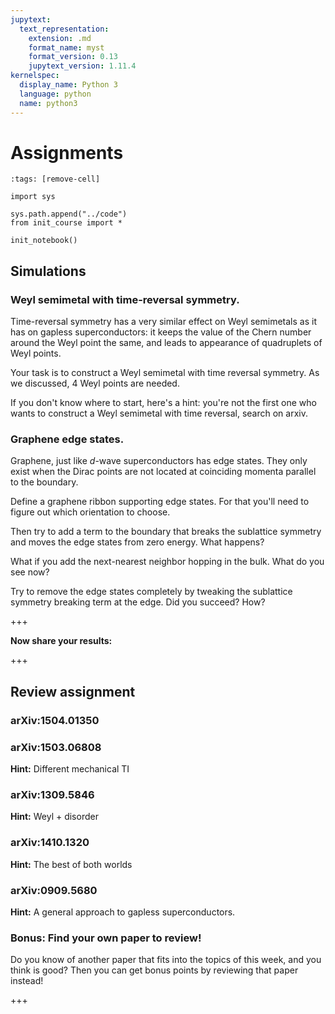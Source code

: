 ```yaml
---
jupytext:
  text_representation:
    extension: .md
    format_name: myst
    format_version: 0.13
    jupytext_version: 1.11.4
kernelspec:
  display_name: Python 3
  language: python
  name: python3
---
```


# Assignments

```{code-cell} ipython3
:tags: [remove-cell]

import sys

sys.path.append("../code")
from init_course import *

init_notebook()
```

## Simulations

### Weyl semimetal with time-reversal symmetry.

Time-reversal symmetry has a very similar effect on Weyl semimetals as it has on gapless superconductors: it keeps the value of the Chern number around the Weyl point the same, and leads to appearance of quadruplets of Weyl points.

Your task is to construct a Weyl semimetal with time reversal symmetry. As we discussed, 4 Weyl points are needed.

If you don't know where to start, here's a hint: you're not the first one who wants to construct a Weyl semimetal with time reversal, search on arxiv.

### Graphene edge states.

Graphene, just like $d$-wave superconductors has edge states. They only exist when the Dirac points are not located at coinciding momenta parallel to the boundary.

Define a graphene ribbon supporting edge states. For that you'll need to figure out which orientation to choose.

Then try to add a term to the boundary that breaks the sublattice symmetry and moves the edge states from zero energy. What happens?

What if you add the next-nearest neighbor hopping in the bulk. What do you see now?

Try to remove the edge states completely by tweaking the sublattice symmetry breaking term at the edge. Did you succeed? How?

+++

**Now share your results:**

+++

## Review assignment

### arXiv:1504.01350

### arXiv:1503.06808

**Hint:** Different mechanical TI

### arXiv:1309.5846

**Hint:** Weyl + disorder

### arXiv:1410.1320

**Hint:** The best of both worlds

### arXiv:0909.5680

**Hint:** A general approach to gapless superconductors.

### Bonus: Find your own paper to review!

Do you know of another paper that fits into the topics of this week, and you think is good?
Then you can get bonus points by reviewing that paper instead!

+++

